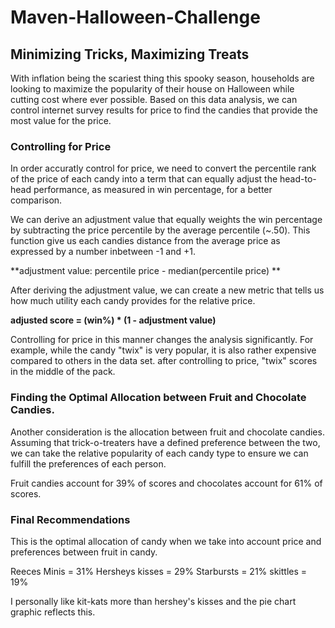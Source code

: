 # Maven-Halloween-Challenge

## Minimizing Tricks, Maximizing Treats 

With inflation being the scariest thing this spooky season, households are looking to maximize the popularity of their house on Halloween while cutting cost where ever possible.  Based on this data analysis, we can control internet survey results for price to find the candies that provide the most value for the price.

### Controlling for Price 

In order accuratly control for price, we need to convert the percentile rank of the price of each candy into a term that can equally adjust the head-to-head performance, as measured in win percentage, for a better comparison.  

We can derive an adjustment value that equally weights the win percentage by subtracting the price percentile by the average percentile (~.50). This function give us each candies distance from the average price as expressed by a number inbetween -1 and +1. 

**adjustment value: percentile price - median(percentile price) **

After deriving the adjustment value, we can create a new metric that tells us how much utility each candy provides for the relative price. 

**adjusted score = (win%) * (1 - adjustment value)**

Controlling for price in this manner changes the analysis significantly. For example, while the candy "twix" is very popular, it is also rather expensive compared to others in the data set. after controlling to price, "twix" scores in the middle of the pack. 

### Finding the Optimal Allocation between Fruit and Chocolate Candies. 

Another consideration is the allocation between fruit and chocolate candies. Assuming that trick-o-treaters have a defined preference between the two, we can take the relative popularity of each candy type to ensure we can fulfill the preferences of each person. 

Fruit candies account for 39% of scores and chocolates account for 61% of scores. 

### Final Recommendations 

This is the optimal allocation of candy when we take into account price and preferences between fruit in candy. 

Reeces Minis = 31%
Hersheys kisses = 29%
Starbursts = 21%
skittles = 19%

I personally like kit-kats more than hershey's kisses and the pie chart graphic reflects this. 
